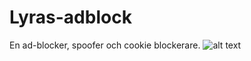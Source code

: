 # Lyras-adblock
En ad-blocker, spoofer och cookie blockerare.
![alt text](https://im3.ezgif.com/tmp/ezgif-3-b33aecd566e6.gif)
